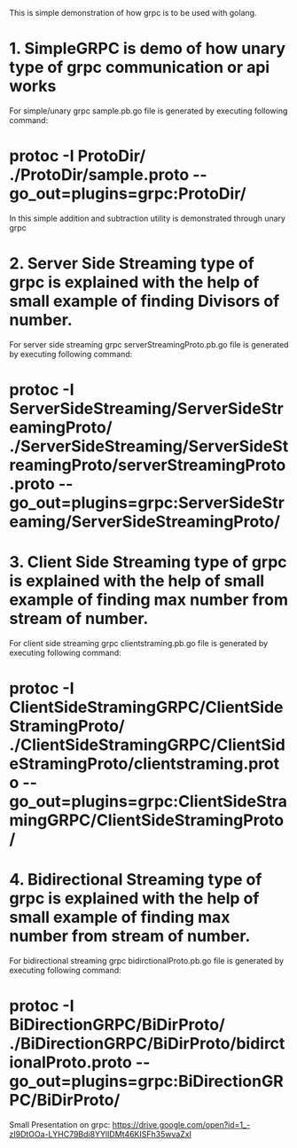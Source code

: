 This is simple demonstration of how grpc is to be used with golang.

# 1. SimpleGRPC is demo of how unary type of grpc communication or api works
For simple/unary grpc sample.pb.go file is generated by executing following command:
   # protoc -I ProtoDir/  ./ProtoDir/sample.proto --go_out=plugins=grpc:ProtoDir/
In this simple addition and subtraction utility is demonstrated through unary grpc   


# 2. Server Side Streaming type of grpc is explained with the help of small example of finding Divisors of number.
For server side streaming grpc serverStreamingProto.pb.go file is generated by executing following command:
  # protoc -I ServerSideStreaming/ServerSideStreamingProto/ ./ServerSideStreaming/ServerSideStreamingProto/serverStreamingProto.proto --go_out=plugins=grpc:ServerSideStreaming/ServerSideStreamingProto/


# 3. Client Side Streaming type of grpc is explained with the help of small example of finding max number from stream of number.
For client side streaming grpc clientstraming.pb.go file is generated by executing following command:
  # protoc -I ClientSideStramingGRPC/ClientSideStramingProto/ ./ClientSideStramingGRPC/ClientSideStramingProto/clientstraming.proto --go_out=plugins=grpc:ClientSideStramingGRPC/ClientSideStramingProto/



# 4. Bidirectional Streaming type of grpc is explained with the help of small example of finding max number from stream of number.
For bidirectional streaming grpc bidirctionalProto.pb.go file is generated by executing following command:
  # protoc -I BiDirectionGRPC/BiDirProto/  ./BiDirectionGRPC/BiDirProto/bidirctionalProto.proto --go_out=plugins=grpc:BiDirectionGRPC/BiDirProto/

Small Presentation on grpc: https://drive.google.com/open?id=1_-zI9DtOOa-LYHC79Bdi8YYlIDMt46KISFh35wvaZxI
